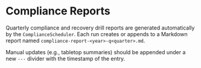 # Compliance Reports

Quarterly compliance and recovery drill reports are generated automatically by the `ComplianceScheduler`. Each run creates or appends to a Markdown report named `compliance-report-<year>-q<quarter>.md`.

Manual updates (e.g., tabletop summaries) should be appended under a new `---` divider with the timestamp of the entry.
